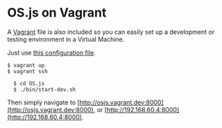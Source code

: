 # OS.js on Vagrant

A [Vagrant](https://www.vagrantup.com/) file is also included so you can easily set up a development or testing environment in a Virtual Machine.

Just use [this configuration file](https://raw.githubusercontent.com/os-js/OS.js/master/Vagrantfile).

```shell
$ vagrant up
$ vagrant ssh

  $ cd OS.js
  $ ./bin/start-dev.sh
```

Then simply navigate to [http://osjs.vagrant.dev:8000](http://osjs.vagrant.dev:8000), or [http://192.168.60.4:8000](http://192.168.60.4:8000).
